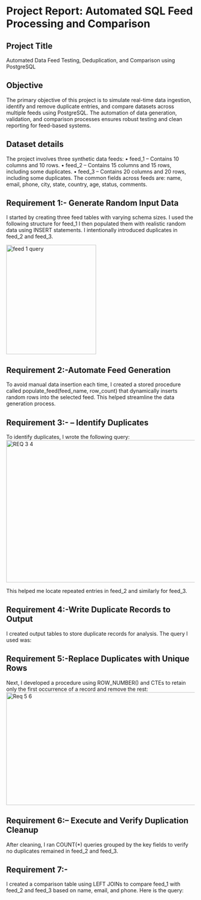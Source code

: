 # Project Report: Automated SQL Feed Processing and Comparison
## Project Title
Automated Data Feed Testing, Deduplication, and Comparison using PostgreSQL
## Objective
The primary objective of this project is to simulate real-time data ingestion, identify and remove duplicate entries, and compare datasets across multiple feeds using PostgreSQL. The automation of data generation, validation, and comparison processes ensures robust testing and clean reporting for feed-based systems.
## Dataset details
The project involves three synthetic data feeds:
•	 feed_1 – Contains 10 columns and 10 rows.
•	 feed_2 – Contains 15 columns and 15 rows, including some duplicates.
•	 feed_3 – Contains 20 columns and 20 rows, including some duplicates.
The common fields across feeds are: name, email, phone, city, state, country, age, status, comments.
## Requirement 1:- Generate Random Input Data
I started by creating three feed tables with varying schema sizes. I used the following structure for feed_1
I then populated them with realistic random data using INSERT statements. I intentionally introduced duplicates in feed_2 and feed_3.

<img width="240" height="292" alt="feed 1 query" src="https://github.com/user-attachments/assets/613dffa8-c41a-4da6-bcd0-c95a014b0ab1" />

## Requirement 2:-Automate Feed Generation
To avoid manual data insertion each time, I created a stored procedure called populate_feed(feed_name, row_count) that dynamically inserts random rows into the selected feed.
This helped streamline the data generation process.
## Requirement 3:- – Identify Duplicates
To identify duplicates, I wrote the following query:
<img width="1041" height="380" alt="REQ 3  4" src="https://github.com/user-attachments/assets/ba48c3b0-0c56-4926-97a3-0633c89d5795" />

This helped me locate repeated entries in feed_2 and similarly for feed_3.
## Requirement 4:-Write Duplicate Records to Output
I created output tables to store duplicate records for analysis. The query I used was:

## Requirement 5:-Replace Duplicates with Unique Rows
Next, I developed a procedure using ROW_NUMBER() and CTEs to retain only the first occurrence of a record and remove the rest:
<img width="1041" height="301" alt="Req 5 6" src="https://github.com/user-attachments/assets/903498e4-53ab-49e9-9098-932c87f757f6" />

## Requirement 6:– Execute and Verify Duplication Cleanup
After cleaning, I ran COUNT(*) queries grouped by the key fields to verify no duplicates remained in feed_2 and feed_3.
## Requirement 7:-
I created a comparison table using LEFT JOINs to compare feed_1 with feed_2 and feed_3 based on name, email, and phone. Here is the query:







